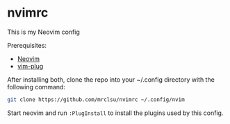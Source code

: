 # nvimrc

This is my Neovim config

Prerequisites:
  - [Neovim](https://github.com/neovim/neovim/wiki/Installing-Neovim)
  - [vim-plug](https://github.com/junegunn/vim-plug)
  
After installing both, clone the repo into your ~/.config directory with the following command:

```sh
git clone https://github.com/mrclsu/nvimrc ~/.config/nvim
```
 
Start neovim and run `:PlugInstall` to install the plugins used by this config.
